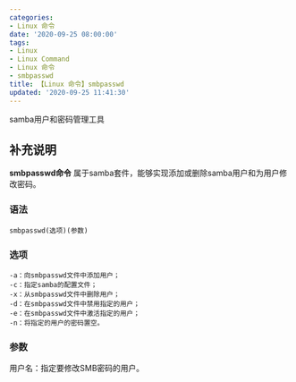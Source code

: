 ```yaml
---
categories:
- Linux 命令
date: '2020-09-25 08:00:00'
tags:
- Linux
- Linux Command
- Linux 命令
- smbpasswd
title: 【Linux 命令】smbpasswd
updated: '2020-09-25 11:41:30'
---
```


samba用户和密码管理工具

## 补充说明

**smbpasswd命令** 属于samba套件，能够实现添加或删除samba用户和为用户修改密码。

###  语法

```shell
smbpasswd(选项)(参数)
```

###  选项

```shell
-a：向smbpasswd文件中添加用户；
-c：指定samba的配置文件；
-x：从smbpasswd文件中删除用户；
-d：在smbpasswd文件中禁用指定的用户；
-e：在smbpasswd文件中激活指定的用户；
-n：将指定的用户的密码置空。
```

###  参数

用户名：指定要修改SMB密码的用户。


<!-- Linux命令行搜索引擎：https://jaywcjlove.github.io/linux-command/ -->